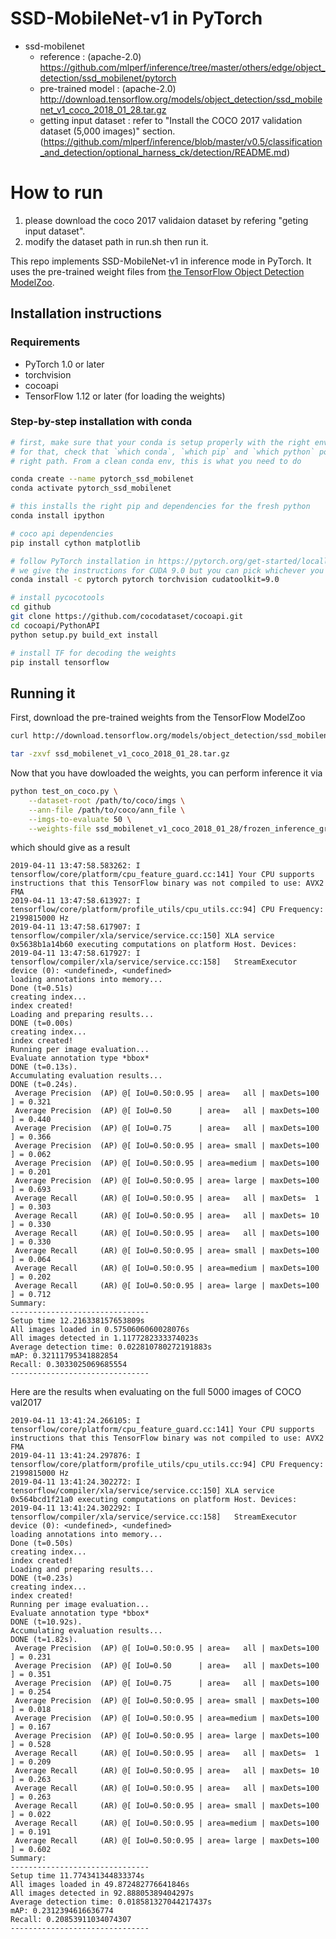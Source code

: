# SSD-MobileNet-v1 in PyTorch

* ssd-mobilenet
  * reference : (apache-2.0) https://github.com/mlperf/inference/tree/master/others/edge/object_detection/ssd_mobilenet/pytorch
  * pre-trained model : (apache-2.0) http://download.tensorflow.org/models/object_detection/ssd_mobilenet_v1_coco_2018_01_28.tar.gz
  * getting input dataset : refer to "Install the COCO 2017 validation dataset (5,000 images)" section.
                 (https://github.com/mlperf/inference/blob/master/v0.5/classification_and_detection/optional_harness_ck/detection/README.md)

# How to run

  1. please download the coco 2017 validaion dataset by refering "geting input dataset".
  2. modify the dataset path in run.sh then run it.


This repo implements SSD-MobileNet-v1 in inference mode in PyTorch.
It uses the pre-trained weight files from [the TensorFlow Object Detection ModelZoo](http://download.tensorflow.org/models/object_detection/ssd_mobilenet_v1_coco_2018_01_28.tar.gz).

## Installation instructions

### Requirements
- PyTorch 1.0 or later
- torchvision
- cocoapi
- TensorFlow 1.12 or later (for loading the weights)

### Step-by-step installation with conda

```bash
# first, make sure that your conda is setup properly with the right environment
# for that, check that `which conda`, `which pip` and `which python` points to the
# right path. From a clean conda env, this is what you need to do

conda create --name pytorch_ssd_mobilenet
conda activate pytorch_ssd_mobilenet

# this installs the right pip and dependencies for the fresh python
conda install ipython

# coco api dependencies
pip install cython matplotlib

# follow PyTorch installation in https://pytorch.org/get-started/locally/
# we give the instructions for CUDA 9.0 but you can pick whichever you prefer
conda install -c pytorch pytorch torchvision cudatoolkit=9.0

# install pycocotools
cd github
git clone https://github.com/cocodataset/cocoapi.git
cd cocoapi/PythonAPI
python setup.py build_ext install

# install TF for decoding the weights
pip install tensorflow
```

## Running it

First, download the pre-trained weights from the TensorFlow ModelZoo
```bash
curl http://download.tensorflow.org/models/object_detection/ssd_mobilenet_v1_coco_2018_01_28.tar.gz -o ssd_mobilenet_v1_coco_2018_01_28.tar.gz

tar -zxvf ssd_mobilenet_v1_coco_2018_01_28.tar.gz
```

Now that you have dowloaded the weights, you can perform inference it via
```bash
python test_on_coco.py \
    --dataset-root /path/to/coco/imgs \
    --ann-file /path/to/coco/ann_file \
    --imgs-to-evaluate 50 \
    --weights-file ssd_mobilenet_v1_coco_2018_01_28/frozen_inference_graph.pb
```
which should give as a result
```
2019-04-11 13:47:58.583262: I tensorflow/core/platform/cpu_feature_guard.cc:141] Your CPU supports instructions that this TensorFlow binary was not compiled to use: AVX2 FMA
2019-04-11 13:47:58.613927: I tensorflow/core/platform/profile_utils/cpu_utils.cc:94] CPU Frequency: 2199815000 Hz
2019-04-11 13:47:58.617907: I tensorflow/compiler/xla/service/service.cc:150] XLA service 0x5638b1a14b60 executing computations on platform Host. Devices:
2019-04-11 13:47:58.617927: I tensorflow/compiler/xla/service/service.cc:158]   StreamExecutor device (0): <undefined>, <undefined>
loading annotations into memory...
Done (t=0.51s)
creating index...
index created!
Loading and preparing results...
DONE (t=0.00s)
creating index...
index created!
Running per image evaluation...
Evaluate annotation type *bbox*
DONE (t=0.13s).
Accumulating evaluation results...
DONE (t=0.24s).
 Average Precision  (AP) @[ IoU=0.50:0.95 | area=   all | maxDets=100 ] = 0.321
 Average Precision  (AP) @[ IoU=0.50      | area=   all | maxDets=100 ] = 0.440
 Average Precision  (AP) @[ IoU=0.75      | area=   all | maxDets=100 ] = 0.366
 Average Precision  (AP) @[ IoU=0.50:0.95 | area= small | maxDets=100 ] = 0.062
 Average Precision  (AP) @[ IoU=0.50:0.95 | area=medium | maxDets=100 ] = 0.201
 Average Precision  (AP) @[ IoU=0.50:0.95 | area= large | maxDets=100 ] = 0.693
 Average Recall     (AR) @[ IoU=0.50:0.95 | area=   all | maxDets=  1 ] = 0.303
 Average Recall     (AR) @[ IoU=0.50:0.95 | area=   all | maxDets= 10 ] = 0.330
 Average Recall     (AR) @[ IoU=0.50:0.95 | area=   all | maxDets=100 ] = 0.330
 Average Recall     (AR) @[ IoU=0.50:0.95 | area= small | maxDets=100 ] = 0.064
 Average Recall     (AR) @[ IoU=0.50:0.95 | area=medium | maxDets=100 ] = 0.202
 Average Recall     (AR) @[ IoU=0.50:0.95 | area= large | maxDets=100 ] = 0.712
Summary:
-------------------------------
Setup time 12.216338157653809s
All images loaded in 0.5750606060028076s
All images detected in 1.1177282333374023s
Average detection time: 0.022810780272191883s
mAP: 0.32111795341882854
Recall: 0.3033025069685554
-------------------------------
```

Here are the results when evaluating on the full 5000 images of COCO val2017
```
2019-04-11 13:41:24.266105: I tensorflow/core/platform/cpu_feature_guard.cc:141] Your CPU supports instructions that this TensorFlow binary was not compiled to use: AVX2 FMA
2019-04-11 13:41:24.297876: I tensorflow/core/platform/profile_utils/cpu_utils.cc:94] CPU Frequency: 2199815000 Hz
2019-04-11 13:41:24.302272: I tensorflow/compiler/xla/service/service.cc:150] XLA service 0x564bcd1f21a0 executing computations on platform Host. Devices:
2019-04-11 13:41:24.302292: I tensorflow/compiler/xla/service/service.cc:158]   StreamExecutor device (0): <undefined>, <undefined>
loading annotations into memory...
Done (t=0.50s)
creating index...
index created!
Loading and preparing results...
DONE (t=0.23s)
creating index...
index created!
Running per image evaluation...
Evaluate annotation type *bbox*
DONE (t=10.92s).
Accumulating evaluation results...
DONE (t=1.82s).
 Average Precision  (AP) @[ IoU=0.50:0.95 | area=   all | maxDets=100 ] = 0.231
 Average Precision  (AP) @[ IoU=0.50      | area=   all | maxDets=100 ] = 0.351
 Average Precision  (AP) @[ IoU=0.75      | area=   all | maxDets=100 ] = 0.254
 Average Precision  (AP) @[ IoU=0.50:0.95 | area= small | maxDets=100 ] = 0.018
 Average Precision  (AP) @[ IoU=0.50:0.95 | area=medium | maxDets=100 ] = 0.167
 Average Precision  (AP) @[ IoU=0.50:0.95 | area= large | maxDets=100 ] = 0.528
 Average Recall     (AR) @[ IoU=0.50:0.95 | area=   all | maxDets=  1 ] = 0.209
 Average Recall     (AR) @[ IoU=0.50:0.95 | area=   all | maxDets= 10 ] = 0.263
 Average Recall     (AR) @[ IoU=0.50:0.95 | area=   all | maxDets=100 ] = 0.263
 Average Recall     (AR) @[ IoU=0.50:0.95 | area= small | maxDets=100 ] = 0.022
 Average Recall     (AR) @[ IoU=0.50:0.95 | area=medium | maxDets=100 ] = 0.191
 Average Recall     (AR) @[ IoU=0.50:0.95 | area= large | maxDets=100 ] = 0.602
Summary:
-------------------------------
Setup time 11.774341344833374s
All images loaded in 49.872482776641846s
All images detected in 92.88805389404297s
Average detection time: 0.018581327044217437s
mAP: 0.2312394616636774
Recall: 0.20853911034074307
-------------------------------
```
